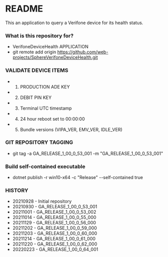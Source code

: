# README #

This an application to query a Verifone device for its health status.

### What is this repository for? ###

* VerifoneDeviceHealth APPLICATION
* git remote add origin https://github.com/web-projects/SphereVerifoneDeviceHealth.git

### VALIDATE DEVICE ITEMS ###

* 1. PRODUCTION ADE KEY
* 2. DEBIT PIN KEY
* 3. Terminal UTC timestamp
* 4. 24 hour reboot set to 00:00:00
* 5. Bundle versions (VIPA_VER, EMV_VER, IDLE_VER)

### GIT REPOSITORY TAGGING ###

* git tag -a GA_RELEASE_1_00_0_53_001 -m "GA_RELEASE_1_00_0_53_001"

### Build self-contained executable ###
* dotnet publish -r win10-x64 -c "Release" --self-contained true

### HISTORY ###

* 20210928 - Initial repository
* 20210930 - GA_RELEASE_1_00_0_53_001
* 20211001 - GA_RELEASE_1_00_0_53_002
* 20211014 - GA_RELEASE_1_00_0_55_000
* 20211129 - GA_RELEASE_1_00_0_56_000
* 20211202 - GA_RELEASE_1_00_0_59_000
* 20211203 - GA_RELEASE_1_00_0_60_000
* 20211214 - GA_RELEASE_1_00_0_61_000
* 20211220 - GA_RELEASE_1_00_0_62_000
* 20220223 - GA_RELEASE_1_00_0_64_001
